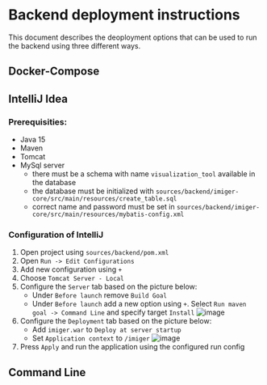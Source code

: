 # Backend deployment instructions
This document describes the deoployment options that can be used to run the backend using three different ways.

## Docker-Compose

## IntelliJ Idea

### Prerequisities:

 - Java 15
 - Maven
 - Tomcat
 - MySql server
    - there must be a schema with name `visualization_tool` available in the database
    - the database must be initialized with `sources/backend/imiger-core/src/main/resources/create_table.sql`
    - correct name and password must be set in `sources/backend/imiger-core/src/main/resources/mybatis-config.xml`

### Configuration of IntelliJ

 1. Open project using `sources/backend/pom.xml`
 2. Open `Run -> Edit Configurations`
 3. Add new configuration using `+`
 4. Choose `Tomcat Server - Local`
 5. Configure the `Server` tab based on the picture below:
    -  Under `Before launch` remove `Build Goal`
    -  Under `Before launch` add a new option using `+`. Select `Run maven goal -> Command Line` and specify target `Install`
      ![image](https://user-images.githubusercontent.com/43699472/145678681-6e8de092-4ed9-466f-974b-43b41fdc188b.png)
 6. Configure the `Deployment` tab based on the picture below:
    - Add `imiger.war` to `Deploy at server startup`
    - Set `Application context` to `/imiger`
      ![image](https://user-images.githubusercontent.com/43699472/145678769-821ba4f4-f273-4d51-8631-458266897423.png)
 7. Press `Apply` and run the application using the configured run config


## Command Line
